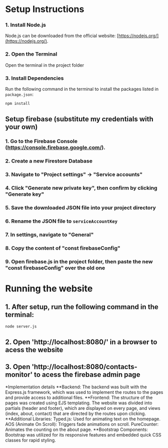 # Setup Instructions

### 1. Install Node.js
Node.js can be downloaded from the official website: [https://nodejs.org/](https://nodejs.org/).

### 2. Open the Terminal
Open the terminal in the project folder

### 3. Install Dependencies
Run the following command in the terminal to install the packages listed in `package.json`:

```bash
npm install
```

## Setup firebase (substitute my credentials with your own)

### 1. Go to the Firebase Console (https://console.firebase.google.com/).
### 2. Create a new Firestore Database
### 3. Navigate to "Project settings" -> "Service accounts"
### 4. Click "Generate new private key", then confirm by clicking "Generate key"
### 5. Save the downloaded JSON file into your project directory
### 6. Rename the JSON file to `serviceAccountKey`
### 7. In settings, navigate to "General"
### 8. Copy the content of "const firebaseConfig"
### 9. Open firebase.js in the project folder, then paste the new "const firebaseConfig" over the old one

# Running the website
## 1. After setup, run the following command in the terminal:
```bash
node server.js
```

## 2. Open 'http://localhost:8080/' in a browser to acess the website

## 3. Open 'http://localhost:8080/contacts-monitor' to acess the firebase admin page

*Implementation details
**Backend:
The backend was built with the Express.js framework, which was used to implement the routes to the pages and provide access to additional files.
**Frontend:
The structure of the pages was created using EJS templating. The website was divided into partials (header and footer), which are displayed on every page, and views (index, about, contact) that are directed by the routes upon clicking.
**Additional Libraries:
    Typed.js: Used for animating text on the homepage.
    AOS (Animate On Scroll): Triggers fade animations on scroll.
    PureCounter: Animates the counting on the about page.
**Bootstrap Components:
Bootstrap was utilized for its responsive features and embedded quick CSS classes for rapid styling.
